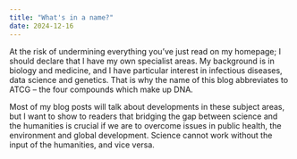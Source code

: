 ```yaml
---
title: "What's in a name?"
date: 2024-12-16
---
```


At the risk of undermining everything you’ve just read on my homepage; I should declare that I have my own specialist areas. My background is in biology and medicine, and I have particular interest in infectious diseases, data science and genetics. That is why the name of this blog abbreviates to ATCG – the four compounds which make up DNA. 

Most of my blog posts will talk about developments in these subject areas, but I want to show to readers that bridging the gap between science and the humanities is crucial if we are to overcome issues in public health, the environment and global development. Science cannot work without the input of the humanities, and vice versa.
